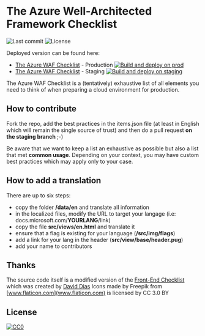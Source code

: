 # The Azure Well-Architected Framework Checklist

![Last commit](https://img.shields.io/github/last-commit/lgmorand/aks-checklist.svg) ![License](https://img.shields.io/github/license/lgmorand/aks-checklist.svg)

Deployed version can be found here:

* [The Azure WAF Checklist](https://publicwafchecklist.z6.web.core.windows.net/) - Production [![Build and deploy on prod](https://github.com/heoelri/waf-checklist/actions/workflows/buildanddeployprod.yml/badge.svg)](https://github.com/heoelri/waf-checklist/actions/workflows/buildanddeployprod.yml)
* [The Azure WAF Checklist](https://stagingwafchecklist.z6.web.core.windows.net/) - Staging [![Build and deploy on staging](https://github.com/heoelri/waf-checklist/actions/workflows/buildanddeploystaging.yml/badge.svg)](https://github.com/heoelri/waf-checklist/actions/workflows/buildanddeploystaging.yml)

The Azure WAF Checklist is a (tentatively) exhaustive list of all elements you need to think of when preparing a cloud environment for production.

## How to contribute

Fork the repo, add the best practices in the items.json file (at least in English which will remain the single source of trust) and then do a pull request **on the staging branch** ;-)

Be aware that we want to keep a list an exhaustive as possible but also a list that met **common usage**. Depending on your context, you may have custom best practices which may apply only to your case.

## How to add a translation

There are up to six steps:

- copy the folder **/data/en** and translate all information
- in the localized files, modify the URL to target your langage (i.e: docs.microsoft.com/**YOURLANG**/link)
- copy the file **src/views/en.html** and translate it
- ensure that a flag is existing for your language (**/src/img/flags**)
- add a link for your lang in the header (**src/view/base/header.pug**)
- add your name to contributors

## Thanks

The source code itself is a modified version of the [Front-End Checklist](https://github.com/thedaviddias/Front-End-Checklist) which was created by [David Dias](https://github.com/thedaviddias)
Icons made by Freepik from [www.flaticon.com](www.flaticon.com) is licensed by CC 3.0 BY

## License

[![CC0](https://i.creativecommons.org/p/zero/1.0/88x31.png)](https://creativecommons.org/publicdomain/zero/1.0/)
